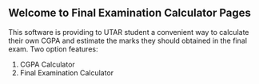 ## Welcome to Final Examination Calculator Pages
This software is providing to UTAR student a convenient way to calculate their own CGPA and estimate the marks they should obtained in the final exam.
Two option features:
1) CGPA Calculator
2) Final Examination Calculator
